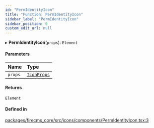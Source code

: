 ```yaml
---
id: "PermIdentityIcon"
title: "Function: PermIdentityIcon"
sidebar_label: "PermIdentityIcon"
sidebar_position: 0
custom_edit_url: null
---
```


▸ **PermIdentityIcon**(`props`): `Element`

#### Parameters

| Name | Type |
| :------ | :------ |
| `props` | [`IconProps`](../types/IconProps.md) |

#### Returns

`Element`

#### Defined in

[packages/firecms_core/src/icons/components/PermIdentityIcon.tsx:3](https://github.com/FireCMSco/firecms/blob/d45f3739/packages/firecms_core/src/icons/components/PermIdentityIcon.tsx#L3)
